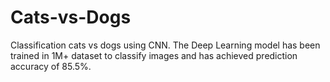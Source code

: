 # Cats-vs-Dogs
Classification cats vs dogs using CNN.
The Deep Learning model has been trained in 1M+ dataset to classify images and has achieved prediction accuracy of 85.5%.
